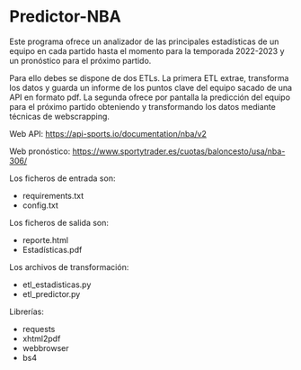# Predictor-NBA

Este programa ofrece un analizador de las principales estadísticas de un equipo en cada partido hasta el momento para la temporada 2022-2023 y un pronóstico para el próximo partido.

Para ello debes se dispone de dos ETLs. La primera ETL extrae, transforma los datos y guarda un informe de los puntos clave del equipo sacado de una API en formato pdf. La segunda ofrece por pantalla la predicción del equipo para el próximo partido obteniendo y transformando los datos mediante técnicas de webscrapping.

Web API: https://api-sports.io/documentation/nba/v2

Web pronóstico: https://www.sportytrader.es/cuotas/baloncesto/usa/nba-306/

Los ficheros de entrada son:
- requirements.txt
- config.txt

Los ficheros de salida son:
- reporte.html
- Estadísticas.pdf

Los archivos de transformación:
- etl_estadisticas.py
- etl_predictor.py

Librerías:
- requests
- xhtml2pdf
- webbrowser
- bs4
